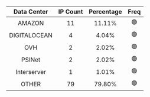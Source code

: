 | Data Center | IP Count | Percentage | Freq |
|:------------:|:--------:|:-----------:|:-----:|
| AMAZON | 11 | 11.11% | 🟢 |
| DIGITALOCEAN | 4 | 4.04% | 🟢 |
| OVH | 2 | 2.02% | 🟢 |
| PSINet | 2 | 2.02% | 🟢 |
| Interserver | 1 | 1.01% | 🟢 |
| OTHER | 79 | 79.80% | 🟢 |